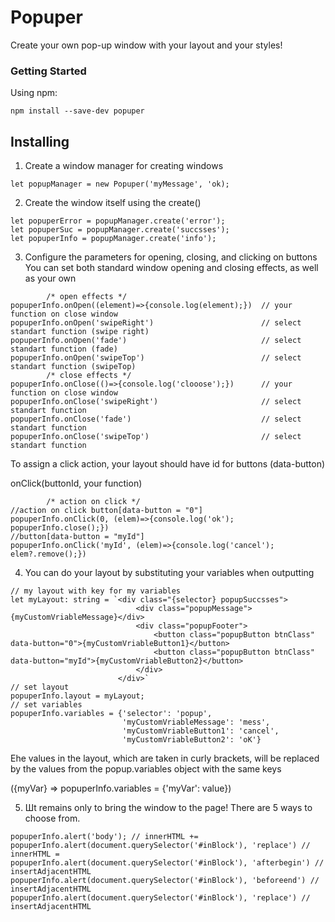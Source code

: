 # Popuper

Create your own pop-up window with your layout and your styles!

### Getting Started

Using npm:

```
npm install --save-dev popuper
```

## Installing

1. Сreate a window manager for creating windows
```
let popupManager = new Popuper('myMessage', 'ok);
```
2. Сreate the window itself using the create()
```
let popuperError = popupManager.create('error');
let popuperSuc = popupManager.create('succsses');
let popuperInfo = popupManager.create('info');
```
3. Сonfigure the parameters for opening, closing, and clicking on buttons
You can set both standard window opening and closing effects, as well as your own
```
        /* open effects */
popuperInfo.onOpen((element)=>{console.log(element);})  // your function on close window
popuperInfo.onOpen('swipeRight')                        // select standart function (swipe right)
popuperInfo.onOpen('fade')                              // select standart function (fade)
popuperInfo.onOpen('swipeTop')                          // select standart function (swipeTop)     
        /* close effects */
popuperInfo.onClose(()=>{console.log('clooose');})      // your function on close window
popuperInfo.onClose('swipeRight')                       // select standart function
popuperInfo.onClose('fade')                             // select standart function
popuperInfo.onClose('swipeTop')                         // select standart function
```
To assign a click action, your layout should have id for buttons (data-button)

onClick(buttonId, your function)
```
        /* action on click */
//action on click button[data-button = "0"]
popuperInfo.onClick(0, (elem)=>{console.log('ok'); popuperInfo.close();})
//button[data-button = "myId"]
popuperInfo.onClick('myId', (elem)=>{console.log('cancel'); elem?.remove();})
```
4. You can do your layout by substituting your variables when outputting
```
// my layout with key for my variables
let myLayout: string = `<div class="{selector} popupSuccsses">
                            <div class="popupMessage">{myCustomVriableMessage}</div>
                            <div class="popupFooter">
                                <button class="popupButton btnClass" data-button="0">{myCustomVriableButton1}</button>
                                <button class="popupButton btnClass" data-button="myId">{myCustomVriableButton2}</button>
                            </div>
                        </div>`
// set layout
popuperInfo.layout = myLayout;
// set variables
popuperInfo.variables = {'selector': 'popup',
                         'myCustomVriableMessage': 'mess',
                         'myCustomVriableButton1': 'cancel',
                         'myCustomVriableButton2': 'oK'}
```
Еhe values ​​in the layout, which are taken in curly brackets, will be replaced by the values ​​from the popup.variables object with the same keys

({myVar} => popuperInfo.variables = {'myVar': value})

5. Шt remains only to bring the window to the page!
There are 5 ways to choose from.
```
popuperInfo.alert('body'); // innerHTML +=
popuperInfo.alert(document.querySelector('#inBlock'), 'replace') // innerHTML =
popuperInfo.alert(document.querySelector('#inBlock'), 'afterbegin') // insertAdjacentHTML
popuperInfo.alert(document.querySelector('#inBlock'), 'beforeend') // insertAdjacentHTML
popuperInfo.alert(document.querySelector('#inBlock'), 'replace') // insertAdjacentHTML
```
